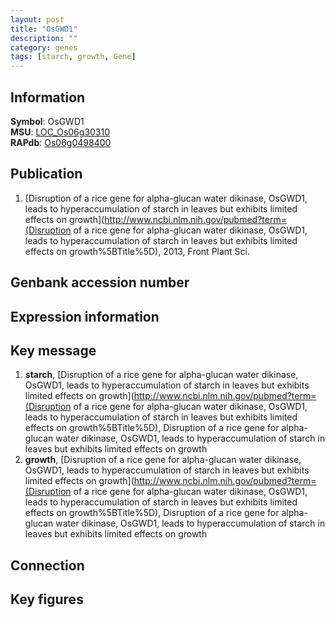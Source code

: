 ```yaml
---
layout: post
title: "OsGWD1"
description: ""
category: genes
tags: [starch, growth, Gene]
---
```


## Information
__Symbol__: OsGWD1  
__MSU__: [LOC_Os06g30310](http://rice.plantbiology.msu.edu/cgi-bin/ORF_infopage.cgi?orf=LOC_Os06g30310)  
__RAPdb__: [Os06g0498400](http://rapdb.dna.affrc.go.jp/viewer/gbrowse_details/irgsp1?name=Os06g0498400)  

## Publication
1. [Disruption of a rice gene for alpha-glucan water dikinase, OsGWD1, leads to hyperaccumulation of starch in leaves but exhibits limited effects on growth](http://www.ncbi.nlm.nih.gov/pubmed?term=(Disruption of a rice gene for alpha-glucan water dikinase, OsGWD1, leads to hyperaccumulation of starch in leaves but exhibits limited effects on growth%5BTitle%5D), 2013, Front Plant Sci.

## Genbank accession number

## Expression information

## Key message
1. __starch__, [Disruption of a rice gene for alpha-glucan water dikinase, OsGWD1, leads to hyperaccumulation of starch in leaves but exhibits limited effects on growth](http://www.ncbi.nlm.nih.gov/pubmed?term=(Disruption of a rice gene for alpha-glucan water dikinase, OsGWD1, leads to hyperaccumulation of starch in leaves but exhibits limited effects on growth%5BTitle%5D), Disruption of a rice gene for alpha-glucan water dikinase, OsGWD1, leads to hyperaccumulation of starch in leaves but exhibits limited effects on growth
2. __growth__, [Disruption of a rice gene for alpha-glucan water dikinase, OsGWD1, leads to hyperaccumulation of starch in leaves but exhibits limited effects on growth](http://www.ncbi.nlm.nih.gov/pubmed?term=(Disruption of a rice gene for alpha-glucan water dikinase, OsGWD1, leads to hyperaccumulation of starch in leaves but exhibits limited effects on growth%5BTitle%5D), Disruption of a rice gene for alpha-glucan water dikinase, OsGWD1, leads to hyperaccumulation of starch in leaves but exhibits limited effects on growth

## Connection

## Key figures


